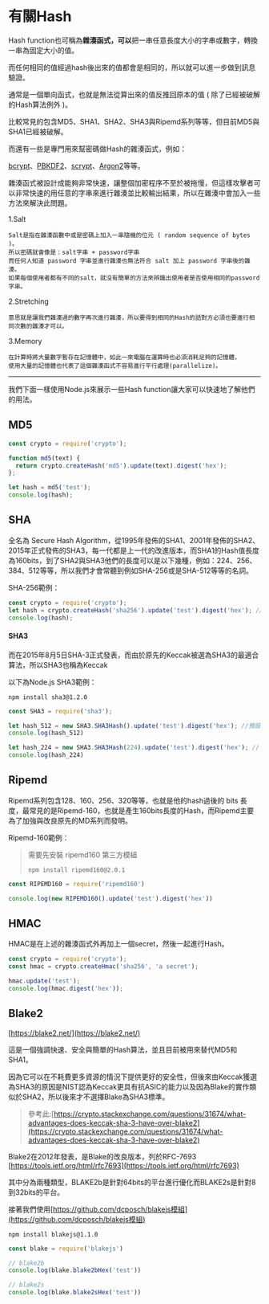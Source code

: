 # 有關Hash

Hash function也可稱為**雜湊函式，可以**把一串任意長度大小的字串或數字，轉換一串為固定大小的值。

而任何相同的值經過hash後出來的值都會是相同的，所以就可以進一步做到訊息驗證。

通常是一個單向函式，也就是無法從算出來的值反推回原本的值 \( 除了已經被破解的Hash算法例外 \)。

比較常見的包含MD5、SHA1、SHA2、SHA3與Ripemd系列等等，但目前MD5與SHA1已經被破解。

而還有一些是專門用來幫密碼做Hash的雜湊函式，例如：

[bcrypt](https://www.gitbook.com/book/easonwang01/e/edit#)、[PBKDF2](https://www.gitbook.com/book/easonwang01/e/edit#)、[scrypt](https://www.gitbook.com/book/easonwang01/e/edit#)、[Argon2](https://www.gitbook.com/book/easonwang01/e/edit#)等等。

雜湊函式被設計成能夠非常快速，讓整個加密程序不至於被拖慢，但這樣攻擊者可以非常快速的用任意的字串來進行雜湊並比較輸出結果，所以在雜湊中會加入一些方法來解決此問題。

1.Salt

```
Salt是指在雜湊函數中或是密碼上加入一串隨機的位元 ( random sequence of bytes )。
所以密碼就會像是：salt字串 + password字串
而任何人知道 password 字串並進行雜湊也無法符合 salt 加上 password 字串後的雜湊。
如果每個使用者都有不同的salt，就沒有簡單的方法來辨識出使用者是否使用相同的password字串。
```

2.Stretching

```
意思就是讓我們雜湊過的數字再次進行雜湊，所以要得到相同的Hash的話對方必須也要進行相同次數的雜湊才可以。
```

3.Memory

```
在計算時將大量數字暫存在記憶體中，如此一來電腦在運算時也必須消耗足夠的記憶體，
使用大量的記憶體也代表了這個雜湊函式不容易進行平行處理(parallelize)。
```

---

我們下面一樣使用Node.js來展示一些Hash function讓大家可以快速地了解他們的用法。

## MD5

```js
const crypto = require('crypto');

function md5(text) {
  return crypto.createHash('md5').update(text).digest('hex');
};

let hash = md5('test');
console.log(hash);
```

## SHA

全名為 Secure Hash Algorithm，從1995年發佈的SHA1、2001年發佈的SHA2、2015年正式發佈的SHA3，每一代都是上一代的改進版本，而SHA1的Hash值長度為160bits，到了SHA2與SHA3他們的長度可以是以下幾種，例如：224、256、384、512等等，所以我們才會常聽到例如SHA-256或是SHA-512等等的名詞。

SHA-256範例：

```js
const crypto = require('crypto');
let hash = crypto.createHash('sha256').update('test').digest('hex'); //hex代表輸出為16進位，原先為buffer型態
console.log(hash);
```

#### SHA3

而在2015年8月5日SHA-3正式發表，而由於原先的Keccak被選為SHA3的最適合算法，所以SHA3也稱為Keccak

以下為Node.js SHA3範例：

```
npm install sha3@1.2.0
```

```js
const SHA3 = require('sha3');

let hash_512 = new SHA3.SHA3Hash().update('test').digest('hex'); //預設為512bits
console.log(hash_512)

let hash_224 = new SHA3.SHA3Hash(224).update('test').digest('hex'); // 224 bits
console.log(hash_224)
```

## Ripemd

Ripemd系列包含128、160、256、320等等，也就是他的hash過後的 bits 長度，最常見的是Ripemd-160，也就是產生160bits長度的Hash，而Ripemd主要為了加強與改良原先的MD系列而發明。

Ripemd-160範例：

> 需要先安裝 ripemd160 第三方模組
>
> ```
> npm install ripemd160@2.0.1
> ```

```js
const RIPEMD160 = require('ripemd160')

console.log(new RIPEMD160().update('test').digest('hex'))
```

## HMAC

HMAC是在上述的雜湊函式外再加上一個secret，然後一起進行Hash。

```js
const crypto = require('crypto');
const hmac = crypto.createHmac('sha256', 'a secret');

hmac.update('test');
console.log(hmac.digest('hex'));
```

## Blake2

[https://blake2.net/](https://blake2.net/)

這是一個強調快速、安全與簡單的Hash算法，並且目前被用來替代MD5和SHA1。

因為它可以在不耗費更多資源的情況下提供更好的安全性，但後來由Keccak獲選為SHA3的原因是NIST認為Keccak更具有抗ASIC的能力以及因為Blake的實作類似於SHA2，所以後來才不選擇Blake為SHA3標準。

> 參考此:[https://crypto.stackexchange.com/questions/31674/what-advantages-does-keccak-sha-3-have-over-blake2](https://crypto.stackexchange.com/questions/31674/what-advantages-does-keccak-sha-3-have-over-blake2)

Blake2在2012年發表，是Blake的改良版本，列於RFC-7693 [https://tools.ietf.org/html/rfc7693](https://tools.ietf.org/html/rfc7693)

其中分為兩種類型，BLAKE2b是針對64bits的平台進行優化而BLAKE2s是針對8到32bits的平台。

接著我們使用[https://github.com/dcposch/blakejs模組](https://github.com/dcposch/blakejs模組)

```
npm install blakejs@1.1.0
```

```js
const blake = require('blakejs')

// blake2b
console.log(blake.blake2bHex('test'))

// blake2s
console.log(blake.blake2sHex('test'))
```



